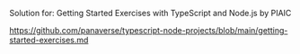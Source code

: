 Solution for:
Getting Started Exercises with TypeScript and Node.js by PIAIC

https://github.com/panaverse/typescript-node-projects/blob/main/getting-started-exercises.md

